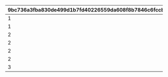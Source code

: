 |9bc736a3fba830de499d1b7fd40226559da608f8b7846c6fccb2430b88d7f10f|c2f1ba4490cf14349607d6bab4fa5a68fef9b63448e6887f14b4bab258d13565|42aabbdeaa38a0ab2b29038c3eafa7572c64c860e497e1f8ed37ba6b3175f960|bbb12bd4868eab29c070743bcc06c831e64305e1ecbad8c20e041eee6edf7414|fc9f476a87ec0f6145b39209ca0fe6ea377fba920a3391ef007a84668055c820|c04bde2b846a57eba5155bf3dc929003361c275d8004e34cd32b1caee171ec32|f6faa72e0f2231b5f29d13106c5687fa98175ee85ada14e7fe18787875b538da|9aca21dbcc22f2bc93422d79d9e3c406cd823f6ec50bbe2fadbd6323de5a9cd2|503495734f8607a6d62c8a4ec5724e1667604f6d7cc6ee9b2a5720f4e9962a2c|2bc1352bc0596b207df2bcb3dfe3b220c55de04c0d98e592dfe5bbbec2e4eae7|fd5701ec8d45661d261acfb350f073b3a7827c661746131bf32eea2f2f9690f1|ac4180c7633b37fb86963d810344048981fa38461d5b0579ba6885fa23b3bd6e|11da08604b1dbc8a0e30cb0c140a13f640719e9f00caa454a3058d0c7863427b|e953e39e6f8542e2b7763f3dfe619215fe840183f3468e227a664b9b82f4b22f|d3ad904a36013449e6cfb16f74df9672d088b9c2388d5cdf774b8c3d7c5c0c65|
| --- | --- | --- | --- | --- | --- | --- | --- | --- | --- | --- | --- | --- | --- | --- |
|1|2023/09/15 14:59:59|-1|16|8|1|2023/09/22 14:59:59|10010001|96001|2023/06/30 12:00:00|bgm_MC043|bgm_MC043|-1|-1|100|
|1|2023/12/15 14:59:59|-1|16|8|2|2023/12/22 14:59:59|10020001|96002|2023/09/15 15:00:00|bgm_MC043|bgm_MC043|-1|-1|100|
|2|2024/03/15 14:59:59|-1|16|8|3|2024/03/22 14:59:59|10030001|96003|2023/12/15 15:00:00|bgm_MC103|bgm_MC103|-1|-1|100|
|2|2024/06/15 14:59:59|-1|16|8|4|2024/06/22 14:59:59|10040363|96004|2024/03/15 15:00:00|bgm_MC103|bgm_MC103|-1|-1|100|
|2|2024/09/15 14:59:59|-1|16|10|5|2024/09/22 14:59:59|10050001|96005|2024/06/15 15:00:00|bgm_MC103|bgm_MC103|-1|-1|500|
|2|2024/12/15 14:59:59|-1|16|10|6|2024/12/22 14:59:59|10060001|96006|2024/09/15 15:00:00|bgm_MC103|bgm_MC103|-1|-1|500|
|3|2025/03/15 14:59:59|5|16|10|7|2025/03/22 14:59:59|10070363|96007|2024/12/15 15:00:00|bgm_MC211|bgm_MC211|15|15|1000|